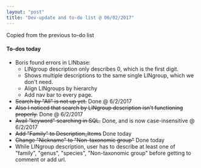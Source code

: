 ```yaml
---
layout: "post"
title: "Dev-update and to-do list @ 06/02/2017"
---
```


Copied from the previous to-do list

#### To-dos today
- Boris found errors in LINbase:
  - LINgroup description only describes 0, which is the first digit.
  - Shows multiple descriptions to the same single LINgroup, which we don't need.
  - Align LINgroups by hierarchy
  - Add nav bar to every page.
- ~~Search by "All" is not up yet.~~ Done @ 6/2/2017
- ~~Also I noticed that search by LINgroup description isn't functioning properly.~~ Done @ 6/2/2017
- ~~Avail "keyword" searching in SQL.~~ Done, and is now case-insensitive @ 6/2/2017
- ~~Add "Family" to Description_Items~~ Done today
- ~~Change "Nickname" to "Non-taxonomic group"~~ Done today
- While LINgroup description, user has to describe at least one of "family", "genus", "species", "Non-taxonomic group" before getting to comment or add url.
